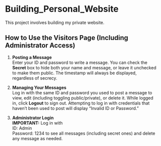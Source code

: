 # Building_Personal_Website

This project involves building my private website.

## How to Use the Visitors Page (Including Administrator Access)

1. **Posting a Message**  
   Enter your ID and password to write a message. You can check the **Secret** box to hide both your name and message, or leave it unchecked to make them public. The timestamp will always be displayed, regardless of secrecy.

2. **Managing Your Messages**  
   Log in with the same ID and password you used to post a message to view, edit (including toggling public/private), or delete it. While logged in, click **Logout** to sign out. Attempting to log in with credentials that haven’t been used to post will display “Invalid ID or Password.”

3. **Administrator Login**  
   **IMPORTANT:** Log in with  
ID: Admin  
Password: 1234
to see all messages (including secret ones) and delete any message as needed.
